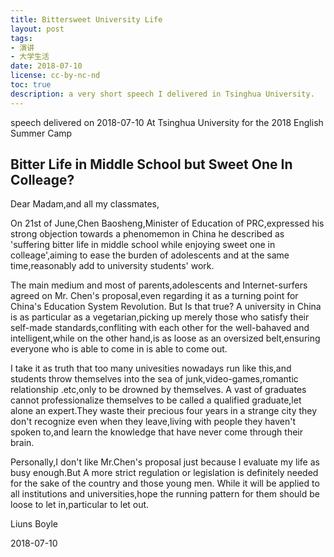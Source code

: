 ```yaml
---
title: Bittersweet University Life
layout: post
tags:
- 演讲
- 大学生活
date: 2018-07-10
license: cc-by-nc-nd
toc: true
description: a very short speech I delivered in Tsinghua University.
---
```


speech delivered on 2018-07-10
At Tsinghua University for the 2018 English Summer Camp

## Bitter Life in Middle School but Sweet One In Colleage?

Dear Madam,and all my classmates,

On 21st of June,Chen Baosheng,Minister of Education of PRC,expressed his strong objection towards a phenomemon in China he described as 'suffering bitter life in middle school while enjoying sweet one in colleage',aiming to ease the burden of adolescents and at the same time,reasonably add to university students' work.

The main medium and most of parents,adolescents and Internet-surfers agreed on Mr. Chen's proposal,even regarding it as a turning point for China's Education System Revolution. But Is that true? A university in China is as particular as a vegetarian,picking up merely those who satisfy their self-made standards,confliting with each other for the well-bahaved and intelligent,while on the other hand,is as loose as an oversized belt,ensuring everyone who is able to come in is able to come out.

I take it as truth that too many univesities nowadays run like this,and students throw themselves into the sea of junk,video-games,romantic relationship .etc,only to be drowned by themselves. A vast of graduates cannot professionalize themselves to be called a qualified graduate,let alone an expert.They waste their precious four years in a strange city they don't recognize even when they leave,living with people they haven't  spoken to,and learn the knowledge that have never come through their brain.

Personally,I don't like Mr.Chen's proposal just because I evaluate my life as busy enough.But A more strict regulation or legislation is definitely needed for the sake of the country and those young men. While it will be applied to all institutions and universities,hope the running pattern for them should be loose to let in,particular to let out.

Liuns Boyle

2018-07-10
